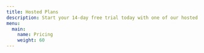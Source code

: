 ```yaml
---
title: Hosted Plans
description: Start your 14-day free trial today with one of our hosted plans. Each plan is available as monthly and yearly subscription. After your trial ends, pick the plan that best suits your needs. No credit card is required for sign up.
menu:
  main:
    name: Pricing
    weight: 60
---
```


